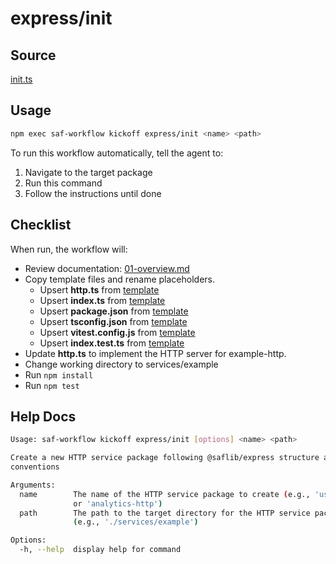 # express/init

## Source

[init.ts](https://github.com/sderickson/saflib/blob/main/express/workflows/init.ts)

## Usage

```bash
npm exec saf-workflow kickoff express/init <name> <path>
```

To run this workflow automatically, tell the agent to:

1. Navigate to the target package
2. Run this command
3. Follow the instructions until done

## Checklist

When run, the workflow will:

- Review documentation: [01-overview.md](https://github.com/sderickson/saflib/blob/main/express/docs/01-overview.md)
- Copy template files and rename placeholders.
  - Upsert **http.ts** from [template](https://github.com/sderickson/saflib/blob/main/express/workflows/templates/http.ts)
  - Upsert **index.ts** from [template](https://github.com/sderickson/saflib/blob/main/express/workflows/templates/index.ts)
  - Upsert **package.json** from [template](https://github.com/sderickson/saflib/blob/main/express/workflows/templates/package.json)
  - Upsert **tsconfig.json** from [template](https://github.com/sderickson/saflib/blob/main/express/workflows/templates/tsconfig.json)
  - Upsert **vitest.config.js** from [template](https://github.com/sderickson/saflib/blob/main/express/workflows/templates/vitest.config.js)
  - Upsert **index.test.ts** from [template](https://github.com/sderickson/saflib/blob/main/express/workflows/templates/index.test.ts)
- Update **http.ts** to implement the HTTP server for example-http.
- Change working directory to services/example
- Run `npm install`
- Run `npm test`

## Help Docs

```bash
Usage: saf-workflow kickoff express/init [options] <name> <path>

Create a new HTTP service package following @saflib/express structure and
conventions

Arguments:
  name        The name of the HTTP service package to create (e.g., 'user-http'
              or 'analytics-http')
  path        The path to the target directory for the HTTP service package
              (e.g., './services/example')

Options:
  -h, --help  display help for command

```
